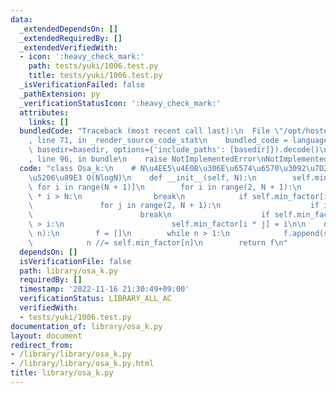 ```yaml
---
data:
  _extendedDependsOn: []
  _extendedRequiredBy: []
  _extendedVerifiedWith:
  - icon: ':heavy_check_mark:'
    path: tests/yuki/1006.test.py
    title: tests/yuki/1006.test.py
  _isVerificationFailed: false
  _pathExtension: py
  _verificationStatusIcon: ':heavy_check_mark:'
  attributes:
    links: []
  bundledCode: "Traceback (most recent call last):\n  File \"/opt/hostedtoolcache/PyPy/3.7.13/x64/site-packages/onlinejudge_verify/documentation/build.py\"\
    , line 71, in _render_source_code_stat\n    bundled_code = language.bundle(stat.path,\
    \ basedir=basedir, options={'include_paths': [basedir]}).decode()\n  File \"/opt/hostedtoolcache/PyPy/3.7.13/x64/site-packages/onlinejudge_verify/languages/python.py\"\
    , line 96, in bundle\n    raise NotImplementedError\nNotImplementedError\n"
  code: "class Osa_k:\n    # N\u4EE5\u4E0B\u306E\u6574\u6570\u3092\u7D20\u56E0\u6570\
    \u5206\u89E3 O(NlogN)\n    def __init__(self, N):\n        self.min_factor = [i\
    \ for i in range(N + 1)]\n        for i in range(2, N + 1):\n            if i\
    \ * i > N:\n                break\n            if self.min_factor[i] == i:\n \
    \               for j in range(2, N + 1):\n                    if i * j > N:\n\
    \                        break\n                    if self.min_factor[i * j]\
    \ > i:\n                        self.min_factor[i * j] = i\n\n    def factors(self,\
    \ n):\n        f = []\n        while n > 1:\n            f.append(self.min_factor[n])\n\
    \            n //= self.min_factor[n]\n        return f\n"
  dependsOn: []
  isVerificationFile: false
  path: library/osa_k.py
  requiredBy: []
  timestamp: '2022-11-16 21:30:49+09:00'
  verificationStatus: LIBRARY_ALL_AC
  verifiedWith:
  - tests/yuki/1006.test.py
documentation_of: library/osa_k.py
layout: document
redirect_from:
- /library/library/osa_k.py
- /library/library/osa_k.py.html
title: library/osa_k.py
---
```

